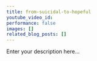 ```yaml
---
title: from-suicidal-to-hopeful
youtube_video_id:
performance: false
images: []
related_blog_posts: []
---
```


Enter your description here...

